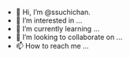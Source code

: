 - 👋 Hi, I’m @ssuchichan.
- 👀 I’m interested in ...
- 🌱 I’m currently learning ...
- 💞️ I’m looking to collaborate on ...
- 📫 How to reach me ...

<!---
sirchensiqi/sirchensiqi is a ✨ special ✨ repository because its `README.md` (this file) appears on your GitHub profile.
You can click the Preview link to take a look at your changes.
--->
